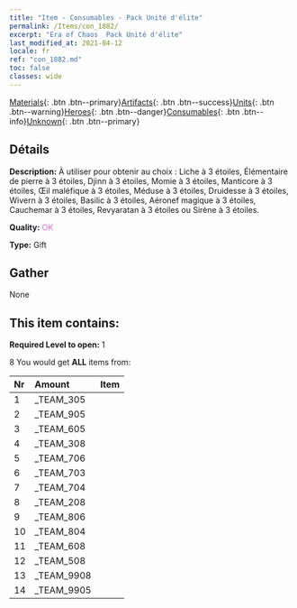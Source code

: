 ```yaml
---
title: "Item - Consumables - Pack Unité d'élite"
permalink: /Items/con_1882/
excerpt: "Era of Chaos  Pack Unité d'élite"
last_modified_at: 2021-04-12
locale: fr
ref: "con_1882.md"
toc: false
classes: wide
---
```

 [Materials](/fr/Items/){: .btn .btn--primary}[Artifacts](/fr/Items/Artifacts/){: .btn .btn--success}[Units](/fr/Items/Units/){: .btn .btn--warning}[Heroes](/fr/Items/Heroes/){: .btn .btn--danger}[Consumables](/fr/Items/Consumables/){: .btn .btn--info}[Unknown](/fr/Items/Unknown/){: .btn .btn--primary}

## Détails
 **Description:** À utiliser pour obtenir au choix : Liche à 3 étoiles, Élémentaire de pierre à 3 étoiles, Djinn à 3 étoiles, Momie à 3 étoiles, Manticore à 3 étoiles, Œil maléfique à 3 étoiles, Méduse à 3 étoiles, Druidesse à 3 étoiles, Wivern à 3 étoiles, Basilic à 3 étoiles, Aéronef magique à 3 étoiles, Cauchemar à 3 étoiles, Revyaratan à 3 étoiles ou Sirène à 3 étoiles.

 **Quality:** <span style="color: #DA70D6">OK</span>

 **Type:** Gift

## Gather

  None

## This item contains:

 **Required Level to open:** 1

 8 You would get **ALL** items  from:

  | Nr | Amount |     Item    |
  |:---|:-------|:------------|
  | 1 | _TEAM_305 | 
  | 2 | _TEAM_905 | 
  | 3 | _TEAM_605 | 
  | 4 | _TEAM_308 | 
  | 5 | _TEAM_706 | 
  | 6 | _TEAM_703 | 
  | 7 | _TEAM_704 | 
  | 8 | _TEAM_208 | 
  | 9 | _TEAM_806 | 
  | 10 | _TEAM_804 | 
  | 11 | _TEAM_608 | 
  | 12 | _TEAM_508 | 
  | 13 | _TEAM_9908 | 
  | 14 | _TEAM_9905 | 
